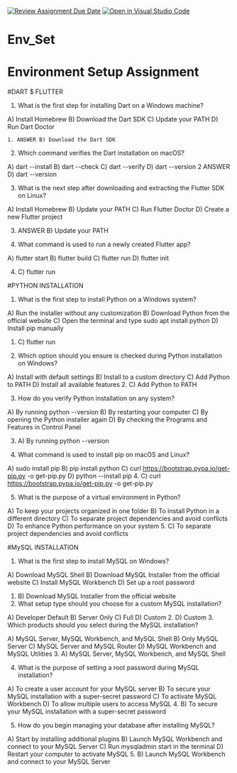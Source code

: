 [![Review Assignment Due Date](https://classroom.github.com/assets/deadline-readme-button-22041afd0340ce965d47ae6ef1cefeee28c7c493a6346c4f15d667ab976d596c.svg)](https://classroom.github.com/a/vnsr1XuU)
[![Open in Visual Studio Code](https://classroom.github.com/assets/open-in-vscode-2e0aaae1b6195c2367325f4f02e2d04e9abb55f0b24a779b69b11b9e10269abc.svg)](https://classroom.github.com/online_ide?assignment_repo_id=15709115&assignment_repo_type=AssignmentRepo)
# Env_Set

# Environment Setup Assignment

#DART $ FLUTTER

1. What is the first step for installing Dart on a Windows machine?

A) Install Homebrew
B) Download the Dart SDK
C) Update your PATH
D) Run Dart Doctor

    1. ANSWER B) Download the Dart SDK

2. Which command verifies the Dart installation on macOS?

A) dart --install
B) dart --check
C) dart --verify
D) dart --version
          2 ANSWER D) dart --version


3. What is the next step after downloading and extracting the Flutter SDK on Linux?

A) Install Homebrew
B) Update your PATH
C) Run Flutter Doctor
D) Create a new Flutter project

   3. ANSWER B) Update your PATH

4. What command is used to run a newly created Flutter app?

A) flutter start
B) flutter build
C) flutter run
D) flutter init

4. C) flutter run

#PYTHON INSTALLATION

1. What is the first step to install Python on a Windows system?

A) Run the installer without any customization
B) Download Python from the official website
C) Open the terminal and type sudo apt install python
D) Install pip manually
1. C) flutter run


2. Which option should you ensure is checked during Python installation on Windows?

A) Install with default settings
B) Install to a custom directory
C) Add Python to PATH
D) Install all available features
2. C) Add Python to PATH

3. How do you verify Python installation on any system?

A) By running python --version
B) By restarting your computer
C) By opening the Python installer again
D) By checking the Programs and Features in Control Panel

3. A) By running python --version

4. What command is used to install pip on macOS and Linux?

A) sudo install pip
B) pip install python
C) curl https://bootstrap.pypa.io/get-pip.py -o get-pip.py
D) python --install pip
 4. C) curl https://bootstrap.pypa.io/get-pip.py -o get-pip.py
 
5. What is the purpose of a virtual environment in Python?

A) To keep your projects organized in one folder
B) To install Python in a different directory
C) To separate project dependencies and avoid conflicts
D) To enhance Python performance on your system
 5. C) To separate project dependencies and avoid conflicts
 
#MySQL INSTALLATION

1. What is the first step to install MySQL on Windows?

A) Download MySQL Shell
B) Download MySQL Installer from the official website
C) Install MySQL Workbench
D) Set up a root password
1. B) Download MySQL Installer from the official website
2. What setup type should you choose for a custom MySQL installation?

A) Developer Default
B) Server Only
C) Full
D) Custom
2. D) Custom
3. Which products should you select during the MySQL installation?

A) MySQL Server, MySQL Workbench, and MySQL Shell
B) Only MySQL Server
C) MySQL Server and MySQL Router
D) MySQL Workbench and MySQL Utilities
3. A) MySQL Server, MySQL Workbench, and MySQL Shell

4. What is the purpose of setting a root password during MySQL installation?

A) To create a user account for your MySQL server
B) To secure your MySQL installation with a super-secret password
C) To activate MySQL Workbench
D) To allow multiple users to access MySQL
4. B) To secure your MySQL installation with a super-secret password

5. How do you begin managing your database after installing MySQL?

A) Start by installing additional plugins
B) Launch MySQL Workbench and connect to your MySQL Server
C) Run mysqladmin start in the terminal
D) Restart your computer to activate MySQL
5. B) Launch MySQL Workbench and connect to your MySQL Server
